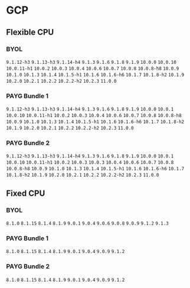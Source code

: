 
# GCP

## Flexible CPU

### BYOL
`9.1.12-h3` `9.1.13-h3` `9.1.14-h4` `9.1.3` `9.1.6` `9.1.8` `9.1.9` `10.0.0` `10.0.10` `10.0.11-h1` `10.0.2` `10.0.3` `10.0.4` `10.0.6` `10.0.7` `10.0.8` `10.0.8-h8` `10.0.9` `10.1.0` `10.1.3` `10.1.4` `10.1.5-h1` `10.1.6` `10.1.6-h6` `10.1.7` `10.1.8-h2` `10.1.9` `10.2.0` `10.2.1` `10.2.2` `10.2.2-h2` `10.2.3` `11.0.0` 
### PAYG Bundle 1
`9.1.12-h3` `9.1.13-h3` `9.1.14-h4` `9.1.3` `9.1.6` `9.1.8` `9.1.9` `10.0.0` `10.0.1` `10.0.10` `10.0.11-h1` `10.0.2` `10.0.3` `10.0.4` `10.0.6` `10.0.7` `10.0.8` `10.0.8-h8` `10.0.9` `10.1.0` `10.1.3` `10.1.4` `10.1.5-h1` `10.1.6` `10.1.6-h6` `10.1.7` `10.1.8-h2` `10.1.9` `10.2.0` `10.2.1` `10.2.2` `10.2.2-h2` `10.2.3` `11.0.0` 
### PAYG Bundle 2
`9.1.12-h3` `9.1.13-h3` `9.1.14-h4` `9.1.3` `9.1.6` `9.1.8` `9.1.9` `10.0.0` `10.0.1` `10.0.10` `10.0.11-h1` `10.0.2` `10.0.3` `10.0.3` `10.0.4` `10.0.6` `10.0.7` `10.0.8` `10.0.8-h8` `10.0.9` `10.1.0` `10.1.3` `10.1.4` `10.1.5-h1` `10.1.6` `10.1.6-h6` `10.1.7` `10.1.8-h2` `10.1.9` `10.2.0` `10.2.1` `10.2.2` `10.2.2-h2` `10.2.3` `11.0.0` 
## Fixed CPU

### BYOL
`8.1.0` `8.1.15` `8.1.4` `8.1.9` `9.0.1` `9.0.4` `9.0.6` `9.0.8` `9.0.9` `9.1.2` `9.1.3` 
### PAYG Bundle 1
`8.1.0` `8.1.15` `8.1.4` `8.1.9` `9.0.1` `9.0.4` `9.0.9` `9.1.2` 
### PAYG Bundle 2
`8.1.0` `8.1.15` `8.1.4` `8.1.9` `9.0.1` `9.0.4` `9.0.9` `9.1.2` 

